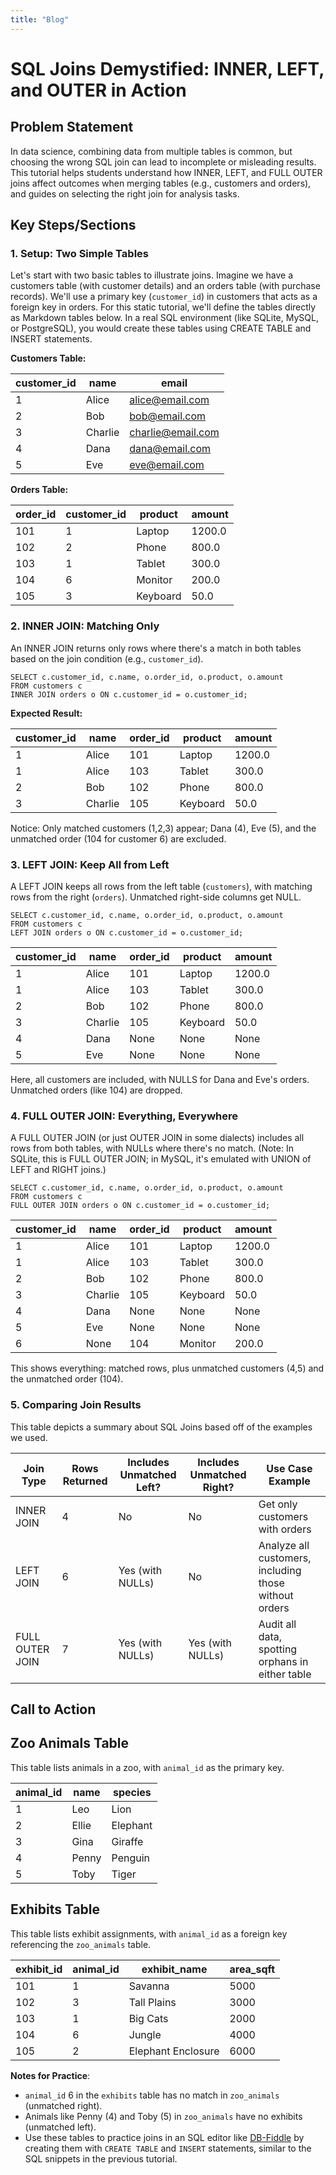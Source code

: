 ```yaml
---
title: "Blog"
---
```


# SQL Joins Demystified: INNER, LEFT, and OUTER in Action

## Problem Statement
In data science, combining data from multiple tables is common, but choosing the wrong SQL join can lead to incomplete or misleading results. This tutorial helps students understand how INNER, LEFT, and FULL OUTER joins affect outcomes when merging tables (e.g., customers and orders), and guides on selecting the right join for analysis tasks.

## Key Steps/Sections
### 1. Setup: Two Simple Tables
Let's start with two basic tables to illustrate joins. Imagine we have a customers table (with customer details) and an orders table (with purchase records). We'll use a primary key (`customer_id`) in customers that acts as a foreign key in orders.
For this static tutorial, we'll define the tables directly as Markdown tables below. In a real SQL environment (like SQLite, MySQL, or PostgreSQL), you would create these tables using CREATE TABLE and INSERT statements.

**Customers Table:**

| customer_id | name     | email             |
|-------------|----------|-------------------|
| 1           | Alice    | alice@email.com   |
| 2           | Bob      | bob@email.com     |
| 3           | Charlie  | charlie@email.com |
| 4           | Dana     | dana@email.com    |
| 5           | Eve      | eve@email.com     |

**Orders Table:**

| order_id | customer_id | product  | amount |
|----------|-------------|----------|--------|
| 101      | 1           | Laptop   | 1200.0 |
| 102      | 2           | Phone    | 800.0  |
| 103      | 1           | Tablet   | 300.0  |
| 104      | 6           | Monitor  | 200.0  |
| 105      | 3           | Keyboard | 50.0   |

### 2. INNER JOIN: Matching Only
An INNER JOIN returns only rows where there's a match in both tables based on the join condition (e.g., `customer_id`).

```
SELECT c.customer_id, c.name, o.order_id, o.product, o.amount
FROM customers c
INNER JOIN orders o ON c.customer_id = o.customer_id;
```

**Expected Result:**

| customer_id | name    | order_id | product  | amount |
|-------------|---------|----------|----------|--------|
| 1           | Alice   | 101      | Laptop   | 1200.0 |
| 1           | Alice   | 103      | Tablet   | 300.0  |
| 2           | Bob     | 102      | Phone    | 800.0  |
| 3           | Charlie | 105      | Keyboard | 50.0   |

Notice: Only matched customers (1,2,3) appear; Dana (4), Eve (5), and the unmatched order (104 for customer 6) are excluded.

### 3. LEFT JOIN: Keep All from Left
A LEFT JOIN keeps all rows from the left table (`customers`), with matching rows from the right (`orders`). Unmatched right-side columns get NULL.

```
SELECT c.customer_id, c.name, o.order_id, o.product, o.amount
FROM customers c
LEFT JOIN orders o ON c.customer_id = o.customer_id;
```

| customer_id | name    | order_id | product  | amount |
|-------------|---------|----------|----------|--------|
| 1           | Alice   | 101      | Laptop   | 1200.0 |
| 1           | Alice   | 103      | Tablet   | 300.0  |
| 2           | Bob     | 102      | Phone    | 800.0  |
| 3           | Charlie | 105      | Keyboard | 50.0   |
| 4           | Dana    | None     | None     | None   |
| 5           | Eve     | None     | None     | None   |

Here, all customers are included, with NULLS for Dana and Eve's orders. Unmatched orders (like 104) are dropped. 

### 4. FULL OUTER JOIN: Everything, Everywhere
A FULL OUTER JOIN (or just OUTER JOIN in some dialects) includes all rows from both tables, with NULLs where there's no match. (Note: In SQLite, this is FULL OUTER JOIN; in MySQL, it's emulated with UNION of LEFT and RIGHT joins.)

```
SELECT c.customer_id, c.name, o.order_id, o.product, o.amount
FROM customers c
FULL OUTER JOIN orders o ON c.customer_id = o.customer_id;
```

| customer_id | name    | order_id | product  | amount |
|-------------|---------|----------|----------|--------|
| 1           | Alice   | 101      | Laptop   | 1200.0 |
| 1           | Alice   | 103      | Tablet   | 300.0  |
| 2           | Bob     | 102      | Phone    | 800.0  |
| 3           | Charlie | 105      | Keyboard | 50.0   |
| 4           | Dana    | None     | None     | None   |
| 5           | Eve     | None     | None     | None   |
| 6           | None    | 104      | Monitor  | 200.0  |

This shows everything: matched rows, plus unmatched customers (4,5) and the unmatched order (104). 

### 5. Comparing Join Results

This table depicts a summary about SQL Joins based off of the examples we used. 

| Join Type       | Rows Returned | Includes Unmatched Left? | Includes Unmatched Right? | Use Case Example                  |
|-----------------|---------------|--------------------------|---------------------------|-----------------------------------|
| INNER JOIN      | 4             | No                       | No                        | Get only customers with orders    |
| LEFT JOIN       | 6             | Yes (with NULLs)         | No                        | Analyze all customers, including those without orders |
| FULL OUTER JOIN | 7             | Yes (with NULLs)         | Yes (with NULLs)          | Audit all data, spotting orphans in either table |

## Call to Action

## Zoo Animals Table
This table lists animals in a zoo, with `animal_id` as the primary key.

| animal_id | name      | species      |
|-----------|-----------|--------------|
| 1         | Leo       | Lion         |
| 2         | Ellie     | Elephant     |
| 3         | Gina      | Giraffe      |
| 4         | Penny     | Penguin      |
| 5         | Toby      | Tiger        |

## Exhibits Table
This table lists exhibit assignments, with `animal_id` as a foreign key referencing the `zoo_animals` table.

| exhibit_id | animal_id | exhibit_name | area_sqft |
|------------|-----------|--------------|-----------|
| 101        | 1         | Savanna      | 5000      |
| 102        | 3         | Tall Plains  | 3000      |
| 103        | 1         | Big Cats     | 2000      |
| 104        | 6         | Jungle       | 4000      |
| 105        | 2         | Elephant Enclosure | 6000 |

**Notes for Practice**:
- `animal_id` 6 in the `exhibits` table has no match in `zoo_animals` (unmatched right).
- Animals like Penny (4) and Toby (5) in `zoo_animals` have no exhibits (unmatched left).
- Use these tables to practice joins in an SQL editor like [DB-Fiddle](https://www.db-fiddle.com/) by creating them with `CREATE TABLE` and `INSERT` statements, similar to the SQL snippets in the previous tutorial.
